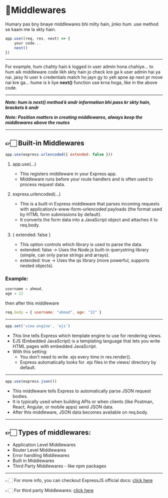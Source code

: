 # 🔹Middlewares

 Humary pas bny bnaye middlewares bhi milty hain, jinko hum .use method se kaam me la skty hain.

```JavaScript
app.use((req, res, next) => {
    your code...
    next()
})
```
---
For example, hum chahty hain k logged in user admin hona chahiye... to hum aik middleware code likh skty hain jo check kre ga k user admin hai ya nai. jaisy hi user k credentials match ho jayn gy to yeh apne ap next pr move nai kre ga... hume is k liye **next()** function use krna hoga, like in the above code.

---
__*Note: hum is next() method k andr information bhi pass kr skty hain, brackets k andr*__

__*Note: Position matters in creating middlewares, always keep the middlewares above the routes*__

---

## 👉🏻 Built-in Middlewares

```javascript
app.use(express.urlencoded({ extended: false }))
```

1. app.use(...)
    - This registers middleware in your Express app.
    - Middleware runs before your route handlers and is often used to process request data.

2. express.urlencoded(...)
    - This is a built-in Express middleware that parses incoming requests with application/x-www-form-urlencoded payloads (the format used by HTML form submissions by default).
    - It converts the form data into a JavaScript object and attaches it to req.body.

3. { extended: false }
    - This option controls which library is used to parse the data.
    - extended: false → Uses the Node.js built-in querystring library (simple, can only parse strings and arrays).
    - extended: true → Uses the qs library (more powerful, supports nested objects).

### Example:

```javascript
username = ahmad,
age = 22
```
then after this middleware

```javascript
req.body = { username: "ahmad", age: "22" }
```

---

```javascript
app.set('view engine', 'ejs')
```

- This line tells Express which template engine to use for rendering views.
- EJS (Embedded JavaScript) is a templating language that lets you write HTML pages with embedded JavaScript.
- With this setting:
    - You don’t need to write .ejs every time in res.render().
    - Express automatically looks for .ejs files in the views/ directory by default.

---

```javascript
app.use(express.json())
```
- This middleware tells Express to automatically parse JSON request bodies.
- It is typically used when building APIs or when clients (like Postman, React, Angular, or mobile apps) send JSON data.
- After this middleware, JSON data becomes available on req.body.

---

## 👉🏻 Types of middlewares:

- Application Level Middlewares
- Router Level Middlewares
- Error handling Middlewares
- Built in Middlewares
- Third Party Middlewares - like npm packages
---
👉🏻 For more info, you can checkout ExpressJS official docs: [click here](https://expressjs.com/en/guide/using-middleware.html#using-middleware)

👉🏻 For third party Middlewares: [click here](https://expressjs.com/en/resources/middleware.html)